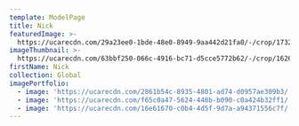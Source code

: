 ```yaml
---
template: ModelPage
title: Nick
featuredImage: >-
  https://ucarecdn.com/29a23ee0-1bde-48e0-8949-9aa442d21fa0/-/crop/1732x1261/0,333/-/preview/
imageThumbnail: >-
  https://ucarecdn.com/63bbf250-066c-4916-bc71-d5cce5772b62/-/crop/1626x1647/43,48/-/preview/
firstName: Nick
collection: Global
imagePortfolio:
  - image: 'https://ucarecdn.com/2861b54c-8935-4801-ad74-d0957ae309b3/'
  - image: 'https://ucarecdn.com/f65c0a47-5624-448b-b090-c0a424b32ff1/'
  - image: 'https://ucarecdn.com/16e61670-c0b4-4d5f-9d7a-a94371556c7f/'
---
```


